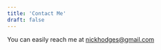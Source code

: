 ```yaml
---
title: 'Contact Me'
draft: false
---
```


You can easily reach me at [nickhodges@gmail.com](mailto:nickhodges@gmail.com)
